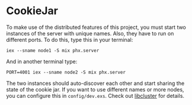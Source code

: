 # CookieJar

To make use of the distributed features of this project, you must start two
instances of the server with unique names. Also, they have to run on different
ports. To do this, type this in your terminal:

```
iex --sname node1 -S mix phx.server
```

And in another terminal type:

```
PORT=4001 iex --sname node2 -S mix phx.server
```

The two instances should auto-discover each other and start sharing the state of
the cookie jar. If you want to use different names or more nodes, you can
configure this in `config/dev.exs`. Check out
[libcluster](https://github.com/bitwalker/libcluster) for details.
